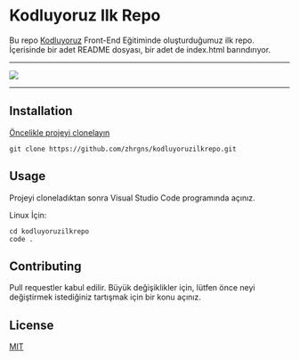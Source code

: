 # Kodluyoruz Ilk Repo

Bu repo [Kodluyoruz](https://www.kodluyoruz.org) Front-End Eğitiminde oluşturduğumuz ilk repo. İçerisinde bir adet README dosyası, bir adet de index.html barındırıyor.

---

![](/images/githw.jpg")

---

## Installation

[Öncelikle projeyi clonelayın](https://github.com/zhrgns/kodluyoruzilkrepo)

```
git clone https://github.com/zhrgns/kodluyoruzilkrepo.git
```

## Usage

Projeyi cloneladıktan sonra Visual Studio Code programında açınız.

Linux İçin:
```
cd kodluyoruzilkrepo 
code .
```


## Contributing

Pull requestler kabul edilir. Büyük değişiklikler için, lütfen önce neyi değiştirmek istediğiniz tartışmak için bir konu açınız.

## License

[MIT](https://choosealicense.com/licenses/mit/)
